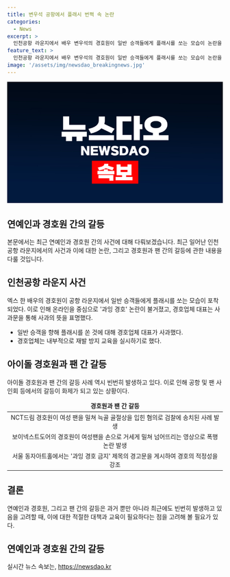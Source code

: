 ```yaml
---
title: 변우석 공항에서 플래시 번쩍 속 논란
categories:
  - News
excerpt: >
  인천공항 라운지에서 배우 변우석의 경호원이 일반 승객들에게 플래시를 쏘는 모습이 논란을 일으키고 있습니다. 이에 대해 경호업체는 사과하고, 재발 방지 교육을 실시할 예정이라고 밝혔습니다. 이러한 사태가 연예인 팬과의 교감을 막는 과정에서 발생하는 충돌로 이어지기도 한데, 이를 경계하는 경고문과 함께 경호의 권력 남용을 막아야 한다는 논란도 빚고 있습니다.
feature_text: >
  인천공항 라운지에서 배우 변우석의 경호원이 일반 승객들에게 플래시를 쏘는 모습이 논란을 일으키고 있습니다. 이에 대해 경호업체는 사과하고, 재발 방지 교육을 실시할 예정이라고 밝혔습니다. 이러한 사태가 연예인 팬과의 교감을 막는 과정에서 발생하는 충돌로 이어지기도 한데, 이를 경계하는 경고문과 함께 경호의 권력 남용을 막아야 한다는 논란도 빚고 있습니다.
image: '/assets/img/newsdao_breakingnews.jpg'
---
```


<p><img src="/assets/img/newsdao_breakingnews.jpg" alt="ranknews 속보" /></p>

<h2 data-ke-size="size32"><b>연예인과 경호원 간의 갈등</b></h2>

<p data-ke-size="size16"></p>

<p>본문에서는 최근 연예인과 경호원 간의 사건에 대해 다뤄보겠습니다. 최근 일어난 인천공항 라운지에서의 사건과 이에 대한 논란, 그리고 경호원과 팬 간의 갈등에 관한 내용을 다룰 것입니다.</p>

<p data-ke-size="size16"></p>

<h2 data-ke-size="size26">인천공항 라운지 사건</h2>

<p data-ke-size="size16">엑스 한 배우의 경호원이 공항 라운지에서 일반 승객들에게 플래시를 쏘는 모습이 포착되었다. 이로 인해 온라인을 중심으로 '과잉 경호' 논란이 불거졌고, 경호업체 대표는 사과문을 통해 사과의 뜻을 표명했다.</p>

<ul>
<li>일반 승객을 향해 플래시를 쏜 것에 대해 경호업체 대표가 사과했다.</li>
<li>경호업체는 내부적으로 재발 방지 교육을 실시하기로 했다.</li>
</ul>

<p data-ke-size="size16"></p>

<h2 data-ke-size="size26"><b>아이돌 경호원과 팬 간 갈등</b></h2>

<p data-ke-size="size16">아이돌 경호원과 팬 간의 갈등 사례 역시 빈번히 발생하고 있다. 이로 인해 공항 및 팬 사인회 등에서의 갈등이 화제가 되고 있는 상황이다.</p>

<table>
<thead>
<tr>
<td style="text-align: center; height: 17px;"><b>경호원과 팬 간 갈등</b></td>
</tr>
</thead>
<tbody>
<tr>
<td style="text-align: center; height: 17px;">NCT드림 경호원이 여성 팬을 밀쳐 늑골 골절상을 입힌 혐의로 검찰에 송치된 사례 발생</td>
</tr>
<tr>
<td style="text-align: center; height: 17px;">보이넥스트도어의 경호원이 여성팬을 손으로 거세게 밀쳐 넘어뜨리는 영상으로 폭행 논란 발생</td>
</tr>
<tr>
<td style="text-align: center; height: 17px;">서울 동자아트홀에서는 '과잉 경호 금지' 제목의 경고문을 게시하여 경호의 적정성을 강조</td>
</tr>
</tbody>
</table>

<p data-ke-size="size16"></p>

<h2 data-ke-size="size26">결론</h2>

<p data-ke-size="size16">연예인과 경호원, 그리고 팬 간의 갈등은 과거 뿐만 아니라 최근에도 빈번히 발생하고 있음을 고려할 때, 이에 대한 적절한 대책과 교육이 필요하다는 점을 고려해 볼 필요가 있다.</p>

<p data-ke-size="size16"></p>

<h2 data-ke-size="size32"><b>연예인과 경호원 간의 갈등</b></h2>

<p data-ke-size="size16"></p>
실시간 뉴스 속보는, <a href="https://newsdao.kr" rel="dofollow">https://newsdao.kr</a>


